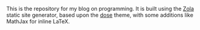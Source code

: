 This is the repository for my blog on programming. It is built using the [Zola](https://www.getzola.org/) static site generator, based upon the [dose](https://www.getzola.org/themes/dose/) theme, with some additions like MathJax for inline LaTeX.